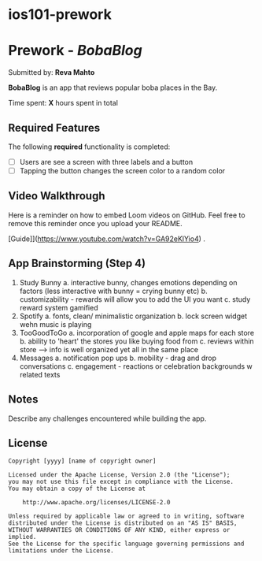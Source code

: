 # ios101-prework
 # Prework - *BobaBlog*

Submitted by: **Reva Mahto**

**BobaBlog** is an app that reviews popular boba places in the Bay.

Time spent: **X** hours spent in total

## Required Features

The following **required** functionality is completed:

- [ ] Users are see a screen with three labels and a button
- [ ] Tapping the button changes the screen color to a random color
 
## Video Walkthrough

Here is a reminder on how to embed Loom videos on GitHub. Feel free to remove this reminder once you upload your README. 

[Guide]](https://www.youtube.com/watch?v=GA92eKlYio4) .

## App Brainstorming (Step 4)
1. Study Bunny
  a. interactive bunny, changes emotions depending on factors (less interactive with bunny = crying bunny etc)
  b. customizability - rewards will allow you to add the UI you want
  c. study reward system gamified
2. Spotify
  a. fonts, clean/ minimalistic organization
  b. lock screen widget wehn music is playing 
3. TooGoodToGo
  a. incorporation of google and apple maps for each store
  b. ability to 'heart' the stores you like buying food from
  c. reviews within store --> info is well organized yet all in the same place
4. Messages
  a. notification pop ups
  b. mobility - drag and drop conversations
  c. engagement - reactions or celebration backgrounds w related texts

## Notes

Describe any challenges encountered while building the app.

## License

    Copyright [yyyy] [name of copyright owner]

    Licensed under the Apache License, Version 2.0 (the "License");
    you may not use this file except in compliance with the License.
    You may obtain a copy of the License at

        http://www.apache.org/licenses/LICENSE-2.0

    Unless required by applicable law or agreed to in writing, software
    distributed under the License is distributed on an "AS IS" BASIS,
    WITHOUT WARRANTIES OR CONDITIONS OF ANY KIND, either express or implied.
    See the License for the specific language governing permissions and
    limitations under the License.
